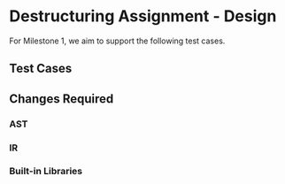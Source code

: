 # Destructuring Assignment - Design

For Milestone 1, we aim to support the following test cases. 

## Test Cases



## Changes Required

### AST

### IR

### Built-in Libraries

